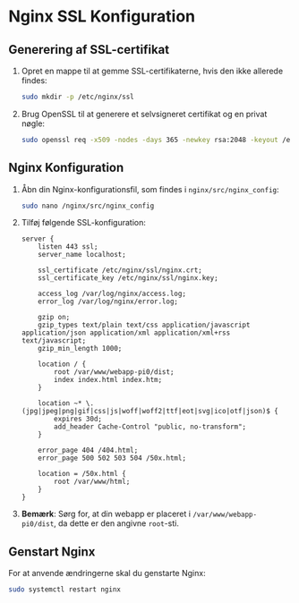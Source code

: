 # Nginx SSL Konfiguration

## Generering af SSL-certifikat

1. Opret en mappe til at gemme SSL-certifikaterne, hvis den ikke allerede findes:

    ```bash
    sudo mkdir -p /etc/nginx/ssl
    ```

2. Brug OpenSSL til at generere et selvsigneret certifikat og en privat nøgle:

    ```bash
    sudo openssl req -x509 -nodes -days 365 -newkey rsa:2048 -keyout /etc/nginx/ssl/nginx.key -out /etc/nginx/ssl/nginx.crt
    ```

## Nginx Konfiguration

1. Åbn din Nginx-konfigurationsfil, som findes i `nginx/src/nginx_config`:

    ```bash
    sudo nano /nginx/src/nginx_config
    ```

2. Tilføj følgende SSL-konfiguration:

    ```nginx
    server {
        listen 443 ssl;
        server_name localhost;

        ssl_certificate /etc/nginx/ssl/nginx.crt;
        ssl_certificate_key /etc/nginx/ssl/nginx.key;

        access_log /var/log/nginx/access.log;
        error_log /var/log/nginx/error.log;

        gzip on;
        gzip_types text/plain text/css application/javascript application/json application/xml application/xml+rss text/javascript;
        gzip_min_length 1000;

        location / {
            root /var/www/webapp-pi0/dist;
            index index.html index.htm;
        }

        location ~* \.(jpg|jpeg|png|gif|css|js|woff|woff2|ttf|eot|svg|ico|otf|json)$ {
            expires 30d;
            add_header Cache-Control "public, no-transform";
        }

        error_page 404 /404.html;
        error_page 500 502 503 504 /50x.html;

        location = /50x.html {
            root /var/www/html;
        }
    }
    ```

3. **Bemærk**: Sørg for, at din webapp er placeret i `/var/www/webapp-pi0/dist`, da dette er den angivne `root`-sti.

## Genstart Nginx

For at anvende ændringerne skal du genstarte Nginx:

```bash
sudo systemctl restart nginx
